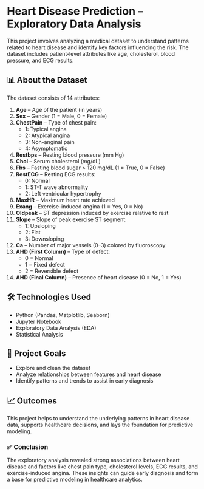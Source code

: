 # Heart Disease Prediction – Exploratory Data Analysis

This project involves analyzing a medical dataset to understand patterns related to heart disease and identify key factors influencing the risk. The dataset includes patient-level attributes like age, cholesterol, blood pressure, and ECG results.

## 📊 About the Dataset

The dataset consists of 14 attributes:

1. **Age** – Age of the patient (in years)  
2. **Sex** – Gender (1 = Male, 0 = Female)  
3. **ChestPain** – Type of chest pain:  
   - 1: Typical angina  
   - 2: Atypical angina  
   - 3: Non-anginal pain  
   - 4: Asymptomatic  
4. **Restbps** – Resting blood pressure (mm Hg)  
5. **Chol** – Serum cholesterol (mg/dL)  
6. **Fbs** – Fasting blood sugar > 120 mg/dL (1 = True, 0 = False)  
7. **RestECG** – Resting ECG results:  
   - 0: Normal  
   - 1: ST-T wave abnormality  
   - 2: Left ventricular hypertrophy  
8. **MaxHR** – Maximum heart rate achieved  
9. **Exang** – Exercise-induced angina (1 = Yes, 0 = No)  
10. **Oldpeak** – ST depression induced by exercise relative to rest  
11. **Slope** – Slope of peak exercise ST segment:  
    - 1: Upsloping  
    - 2: Flat  
    - 3: Downsloping  
12. **Ca** – Number of major vessels (0–3) colored by fluoroscopy  
13. **AHD (First Column)** – Type of defect:  
    - 0 = Normal  
    - 1 = Fixed defect  
    - 2 = Reversible defect  
14. **AHD (Final Column)** – Presence of heart disease (0 = No, 1 = Yes)

## 🛠️ Technologies Used

- Python (Pandas, Matplotlib, Seaborn)
- Jupyter Notebook
- Exploratory Data Analysis (EDA)
- Statistical Analysis

## 🎯 Project Goals

- Explore and clean the dataset
- Analyze relationships between features and heart disease
- Identify patterns and trends to assist in early diagnosis

## 📈 Outcomes

This project helps to understand the underlying patterns in heart disease data, supports healthcare decisions, and lays the foundation for predictive modeling.

### ✅ Conclusion

The exploratory analysis revealed strong associations between heart disease and factors like chest pain type, cholesterol levels, ECG results, and exercise-induced angina. These insights can guide early diagnosis and form a base for predictive modeling in healthcare analytics.

